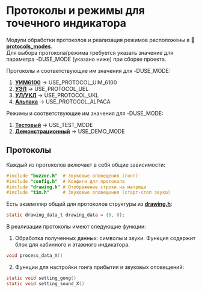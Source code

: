 # Протоколы и режимы для точечного индикатора

Модули обработки протоколов и реализация режимов расположены в 📂 **[protocols_modes](./)**. <br>
Для выбора протокола/режима требуется указать значение для параметра -DUSE_MODE (указано ниже) при сборке проекта.

Протоколы и соответствующие им значения для -DUSE_MODE:

1. **[УИМ6100](./uim6100/uim6100.md)** -> USE_PROTOCOL_UIM_6100
2. **[УЭЛ](./uel/uel.md)** -> USE_PROTOCOL_UEL
3. **[УЛ/УКЛ](./ukl/ukl.md)** -> USE_PROTOCOL_UKL
4. **[Альпака](./alpaca/alpaca.md)** -> USE_PROTOCOL_ALPACA

Режимы и соответствующие им значения для -DUSE_MODE:

1. **[Тестовый](./test_mode/test_mode.md)** -> USE_TEST_MODE
2. **[Демонстрационный](./demo_mode/demo_mode.md)** -> USE_DEMO_MODE

## Протоколы

Каждый из протоколов включает в себя общие зависимости:

```c
#include "buzzer.h"  # Звуковые оповещения (гонг)
#include "config.h"  # Конфиги для протокола
#include "drawing.h" # Отображение строки на матрице
#include "tim.h"     # Звуковые оповещения (старт-стоп звука)
```

Есть экземпляр общей для протоколов структуры из **[drawing.h](../../middlewares/display_symbols/drawing.h)**:

```c
static drawing_data_t drawing_data = {0, 0};
```

В реализации протоколы имеют следующие функции:

1. Обработка полученных данных: символы и звуки. Функция содержит блок для кабинного и этажного индикатора.

```c
void process_data_X()
```

2. Функции для настройки гонга прибытия и звуковых оповещений:

```c
static void setting_gong()
static void setting_sound_X()
```

